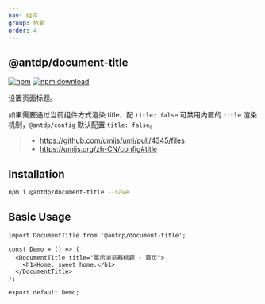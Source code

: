 ```yaml
---
nav: 组件
group: 依赖
order: 4
---
```


## @antdp/document-title

[![npm](https://img.shields.io/npm/v/@antdp/document-title.svg?maxAge=3600)](https://www.npmjs.com/package/@antdp/document-title)
[![npm download](https://img.shields.io/npm/dm/@antdp/document-title.svg?style=flat)](https://www.npmjs.com/package/@antdp/document-title)

设置页面标题。

如果需要通过当前组件方式渲染 title，配 `title: false` 可禁用内置的 `title` 渲染机制，`@antdp/config` 默认配置 `title: false`。

> - https://github.com/umijs/umi/pull/4345/files
> - https://umijs.org/zh-CN/config#title

## Installation

```bash
npm i @antdp/document-title --save
```

## Basic Usage

<!--rehype:bgWhite=true&codeSandbox=true&codePen=true-->

```tsx mdx:preview
import DocumentTitle from '@antdp/document-title';

const Demo = () => (
  <DocumentTitle title="展示浏览器标题 - 首页">
    <h1>Home, sweet home.</h1>
  </DocumentTitle>
);

export default Demo;
```
